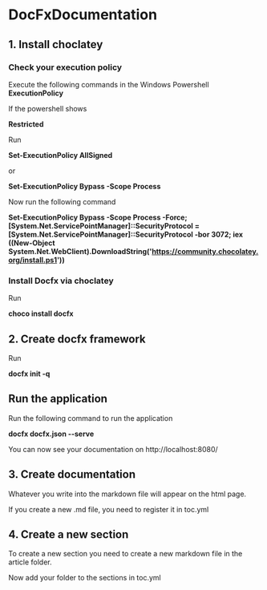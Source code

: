 # DocFxDocumentation
## 1. Install choclatey
### Check your execution policy 
Execute the following commands in the Windows Powershell
**ExecutionPolicy** 

If the powershell shows

**Restricted**

Run

**Set-ExecutionPolicy AllSigned** 

or 

**Set-ExecutionPolicy Bypass -Scope Process** 

Now run the following command 

**Set-ExecutionPolicy Bypass -Scope Process -Force; [System.Net.ServicePointManager]::SecurityProtocol = [System.Net.ServicePointManager]::SecurityProtocol -bor 3072; iex ((New-Object System.Net.WebClient).DownloadString('https://community.chocolatey.org/install.ps1'))**

### Install Docfx via choclatey
Run

**choco install docfx**

## 2. Create docfx framework
Run

**docfx init -q**

## Run the application

Run the following command to run the application

**docfx docfx.json --serve**

You can now see your documentation on http://localhost:8080/

## 3. Create documentation
Whatever you write into the markdown file will appear on the html page.

If you create a new .md file, you need to register it in toc.yml

## 4. Create a new section
To create a new section you need to create a new markdown file in the article folder.

Now add your folder to the sections in toc.yml
